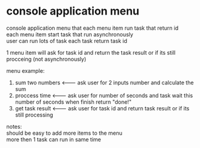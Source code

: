 # console application menu
console application menu that each menu item run task that return id<br/>
each menu item start task that run asynchronously<br/>
user can run lots of task each task return task id

1 menu item will ask for task id and return the task result or if its still procceing (not asynchronously)

menu example:
1. sum two numbers <--- ask user for 2 inputs number and calculate the sum
2. proccess time <--- ask user for number of seconds and task wait this number of seconds when finish return "done!"
3. get task result <--- ask user for task id and return task result or if its still processing

notes:<br/>
should be easy to add more items to the menu<br/>
more then 1 task can run in same time
